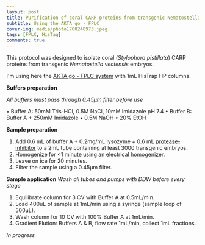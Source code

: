 ```yaml
---
layout: post
title: Purification of coral CARP proteins from transgenic Nematostella embryos 
subtitle: Using the ÄKTA go - FPLC
cover-img: media/photo1700248973.jpeg
tags: [FPLC, HisTag]
comments: true
---
```


This protocol was designed to isolate coral (_Stylophora pistillata_) CARP proteins from transgenic _Nematostella vectensis_ embryos. 

I'm using here the [ÄKTA go - FPLC system](https://www.bionity.com/en/products/1128708/aekta-go-fplc-made-compact.html) with 1mL HisTrap HP columns.


**Buffers preparation**

_All buffers must pass through 0.45µm filter before use_

•	Buffer A: 50mM Tris-HCl, 0.5M NaCl, 10mM Imidazole pH 7.4
•	Buffer B: Buffer A + 250mM Imidazole
•	0.5M NaOH
•	20% EtOH

**Sample preparation**
1. Add 0.6 mL of buffer A + 0.2mg/mL lysozyme + 0.6 mL [protease-inhibitor](https://www.sigmaaldrich.com/US/en/product/roche/coro) to a 2mL tube containing at least 3000 transgenic embryos.
2. Homogenize for <1 minute using an electrical homogenizer.
3. Leave on ice for 20 minutes.
4. Filter the sample using a 0.45µm filter.

**Sample application**
_Wash all tubes and pumps with DDW before every stage_
1. Equilibrate column for 3 CV with Buffer A at 0.5mL/min. 
2. Load 400uL of sample at 1mL/min using a syringe (sample loop of 500uL). 
3. Wash column for 10 CV with 100% Buffer A at 1mL/min.
4. Gradient Elution: Buffers A & B, flow rate 1mL/min, collect 1mL fractions. 


*_In progress_*


